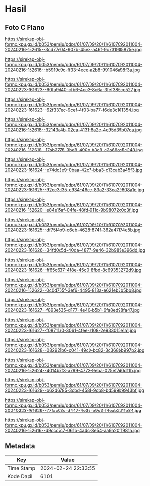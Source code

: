 # Hasil

## Foto C Plano

https://sirekap-obj-formc.kpu.go.id/b053/pemilu/pdpr/61/07/09/20/11/6107092011004-20240216-152615--3cd77e04-907b-45e8-a46f-9c731905875e.jpg

https://sirekap-obj-formc.kpu.go.id/b053/pemilu/pdpr/61/07/09/20/11/6107092011004-20240216-152616--b5919d9c-ff33-4ece-a2b8-991046a98f3a.jpg

https://sirekap-obj-formc.kpu.go.id/b053/pemilu/pdpr/61/07/09/20/11/6107092011004-20240223-161623--60fa9d40-cfb6-4cc3-8c6a-3fef386cc527.jpg

https://sirekap-obj-formc.kpu.go.id/b053/pemilu/pdpr/61/07/09/20/11/6107092011004-20240223-161623--62f337ec-9cef-4f03-ba77-f6de3c161354.jpg

https://sirekap-obj-formc.kpu.go.id/b053/pemilu/pdpr/61/07/09/20/11/6107092011004-20240216-152618--32143a4b-02ea-4131-8a2e-4e95d39b07ca.jpg

https://sirekap-obj-formc.kpu.go.id/b053/pemilu/pdpr/61/07/09/20/11/6107092011004-20240216-152618--17ab3775-3bd8-490c-b3e8-e3a68ac5e248.jpg

https://sirekap-obj-formc.kpu.go.id/b053/pemilu/pdpr/61/07/09/20/11/6107092011004-20240223-161624--e74dc2e9-0baa-42c7-bba3-c13cab3a45f3.jpg

https://sirekap-obj-formc.kpu.go.id/b053/pemilu/pdpr/61/07/09/20/11/6107092011004-20240223-161625--92cc3d35-c934-46ce-83a2-33ca29608a1c.jpg

https://sirekap-obj-formc.kpu.go.id/b053/pemilu/pdpr/61/07/09/20/11/6107092011004-20240216-152620--e84e15af-04fe-48fd-911c-9b98072c0c3f.jpg

https://sirekap-obj-formc.kpu.go.id/b053/pemilu/pdpr/61/07/09/20/11/6107092011004-20240223-161625--df75f4b9-c6eb-4628-874f-362a47f74e5b.jpg

https://sirekap-obj-formc.kpu.go.id/b053/pemilu/pdpr/61/07/09/20/11/6107092011004-20240223-161626--34fd0c5d-40da-4877-9e46-32b985e396dd.jpg

https://sirekap-obj-formc.kpu.go.id/b053/pemilu/pdpr/61/07/09/20/11/6107092011004-20240223-161626--ff65c637-4f8e-45c0-8fbd-8c69353272d9.jpg

https://sirekap-obj-formc.kpu.go.id/b053/pemilu/pdpr/61/07/09/20/11/6107092011004-20240216-152622--0c0d765f-3ef6-4495-813a-e621eb2b5bb8.jpg

https://sirekap-obj-formc.kpu.go.id/b053/pemilu/pdpr/61/07/09/20/11/6107092011004-20240223-161627--f893e535-d177-4e40-b5b1-6fa8ed98fa47.jpg

https://sirekap-obj-formc.kpu.go.id/b053/pemilu/pdpr/61/07/09/20/11/6107092011004-20240223-161627--f08711a0-3061-4fee-a108-2e933015e1a1.jpg

https://sirekap-obj-formc.kpu.go.id/b053/pemilu/pdpr/61/07/09/20/11/6107092011004-20240223-161628--082921b6-c041-49c0-bc82-3c368bb997b2.jpg

https://sirekap-obj-formc.kpu.go.id/b053/pemilu/pdpr/61/07/09/20/11/6107092011004-20240216-152624--4014b5f3-a799-4773-9eba-025ef7d0d11b.jpg

https://sirekap-obj-formc.kpu.go.id/b053/pemilu/pdpr/61/07/09/20/11/6107092011004-20240223-161629--b62d6785-3cbd-4581-9cb8-bd599b9943bf.jpg

https://sirekap-obj-formc.kpu.go.id/b053/pemilu/pdpr/61/07/09/20/11/6107092011004-20240223-161629--77fac03c-d447-4e35-b9c3-f4eab2d11b84.jpg

https://sirekap-obj-formc.kpu.go.id/b053/pemilu/pdpr/61/07/09/20/11/6107092011004-20240216-152616--d9ccc7c7-061b-4a4c-8e54-aa9a20f1981a.jpg


## Metadata

| Key        | Value               |
| ---------- | ------------------- |
| Time Stamp | 2024-02-24 22:33:55 |
| Kode Dapil | 6101                |



